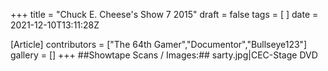 +++
title = "Chuck E. Cheese's Show 7 2015"
draft = false
tags = [ ]
date = 2021-12-10T13:11:28Z

[Article]
contributors = ["The 64th Gamer","Documentor","Bullseye123"]
gallery = []
+++
##Showtape Scans / Images:##
<gallery>
sarty.jpg|CEC-Stage DVD
</gallery>